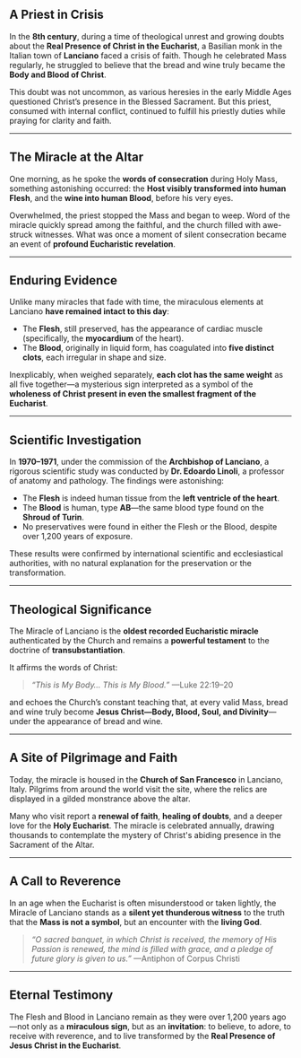 ## A Priest in Crisis

In the **8th century**, during a time of theological unrest and growing doubts about the **Real Presence of Christ in the Eucharist**, a Basilian monk in the Italian town of **Lanciano** faced a crisis of faith. Though he celebrated Mass regularly, he struggled to believe that the bread and wine truly became the **Body and Blood of Christ**.

This doubt was not uncommon, as various heresies in the early Middle Ages questioned Christ’s presence in the Blessed Sacrament. But this priest, consumed with internal conflict, continued to fulfill his priestly duties while praying for clarity and faith.

---

## The Miracle at the Altar

One morning, as he spoke the **words of consecration** during Holy Mass, something astonishing occurred: the **Host visibly transformed into human Flesh**, and the **wine into human Blood**, before his very eyes.

Overwhelmed, the priest stopped the Mass and began to weep. Word of the miracle quickly spread among the faithful, and the church filled with awe-struck witnesses. What was once a moment of silent consecration became an event of **profound Eucharistic revelation**.

---

## Enduring Evidence

Unlike many miracles that fade with time, the miraculous elements at Lanciano **have remained intact to this day**:

* The **Flesh**, still preserved, has the appearance of cardiac muscle (specifically, the **myocardium** of the heart).
* The **Blood**, originally in liquid form, has coagulated into **five distinct clots**, each irregular in shape and size.

Inexplicably, when weighed separately, **each clot has the same weight** as all five together—a mysterious sign interpreted as a symbol of the **wholeness of Christ present in even the smallest fragment of the Eucharist**.

---

## Scientific Investigation

In **1970–1971**, under the commission of the **Archbishop of Lanciano**, a rigorous scientific study was conducted by **Dr. Edoardo Linoli**, a professor of anatomy and pathology. The findings were astonishing:

* The **Flesh** is indeed human tissue from the **left ventricle of the heart**.
* The **Blood** is human, type **AB**—the same blood type found on the **Shroud of Turin**.
* No preservatives were found in either the Flesh or the Blood, despite over 1,200 years of exposure.

These results were confirmed by international scientific and ecclesiastical authorities, with no natural explanation for the preservation or the transformation.

---

## Theological Significance

The Miracle of Lanciano is the **oldest recorded Eucharistic miracle** authenticated by the Church and remains a **powerful testament** to the doctrine of **transubstantiation**.

It affirms the words of Christ:

> *“This is My Body… This is My Blood.”*
> —Luke 22:19–20

and echoes the Church’s constant teaching that, at every valid Mass, bread and wine truly become **Jesus Christ—Body, Blood, Soul, and Divinity**—under the appearance of bread and wine.

---

## A Site of Pilgrimage and Faith

Today, the miracle is housed in the **Church of San Francesco** in Lanciano, Italy. Pilgrims from around the world visit the site, where the relics are displayed in a gilded monstrance above the altar.

Many who visit report a **renewal of faith**, **healing of doubts**, and a deeper love for the **Holy Eucharist**. The miracle is celebrated annually, drawing thousands to contemplate the mystery of Christ's abiding presence in the Sacrament of the Altar.

---

## A Call to Reverence

In an age when the Eucharist is often misunderstood or taken lightly, the Miracle of Lanciano stands as a **silent yet thunderous witness** to the truth that the **Mass is not a symbol**, but an encounter with the **living God**.

> *“O sacred banquet, in which Christ is received, the memory of His Passion is renewed, the mind is filled with grace, and a pledge of future glory is given to us.”*
> —Antiphon of Corpus Christi

---

## Eternal Testimony

The Flesh and Blood in Lanciano remain as they were over 1,200 years ago—not only as a **miraculous sign**, but as an **invitation**: to believe, to adore, to receive with reverence, and to live transformed by the **Real Presence of Jesus Christ in the Eucharist**.
